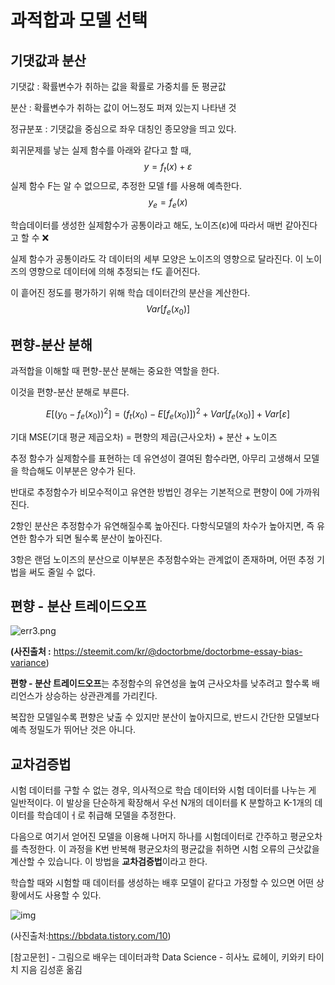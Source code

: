 # 과적합과 모델 선택



## 기댓값과 분산



기댓값 : 확률변수가 취하는 값을 확률로 가중치를 둔 평균값

분산 : 확률변수가 취하는 값이 어느정도 퍼져 있는지 나타낸 것

정규분포 : 기댓값을 중심으로 좌우 대칭인 종모양을 띄고 있다.



회귀문제를 낳는 실제 함수를 아래와 같다고 할 때,
$$
y=f_t(x)+ε
$$
실제 함수 F는 알 수 없으므로, 추정한 모델 f를 사용해 예측한다.
$$
y_e=f_e(x)
$$


학습데이터를 생성한 실제함수가 공통이라고 해도, 노이즈(ε)에 따라서 매번 같아진다고 할 수 ❌



실제 함수가 공통이라도 각 데이터의 세부 모양은 노이즈의 영향으로 달라진다. 이 노이즈의 영향으로 데이터에 의해 추정되는 f도 흩어진다.

이 흩어진 정도를 평가하기 위해 학습 데이터간의 분산을 계산한다.
$$
Var[f_e(x_0) ]
$$


## 편향-분산 분해

과적합을 이해할 때 편향-분산 분해는 중요한 역할을 한다.

이것을 편향-분산 분해로 부른다.


$$
E[(y_0-f_e(x_0))^2] = (f_t(x_0)-E[f_e(x_0)])^2 + Var[f_e(x_0)] + Var[ε]
$$


기대 MSE(기대 평균 제곱오차)  = 편향의 제곱(근사오차) + 분산 + 노이즈

추정 함수가 실제함수를 표현하는 데 유연성이 결여된 함수라면, 아무리 고생해서 모델을 학습해도 이부분은 양수가 된다.

반대로 추정함수가 비모수적이고 유연한 방법인 경우는 기본적으로 편향이 0에 가까워진다.



2항인 분산은 추정함수가 유연해질수록 높아진다.  다항식모델의 차수가 높아지면, 즉 유연한 함수가 되면 될수록 분산이 높아진다.



3항은 랜덤 노이즈의 분산으로 이부분은 추정함수와는 관계없이 존재하며, 어떤 추정 기법을 써도 줄일 수 없다.





## 편향 - 분산 트레이드오프



![err3.png](https://steemitimages.com/DQmWkRGtwfxHB3chPEx5vxFaU3dX1W31yZxgmPiaWXrioyU/err3.png)

**(사진출처 :** https://steemit.com/kr/@doctorbme/doctorbme-essay-bias-variance)



**편향 - 분산 트레이드오프**는 추정함수의 유연성을 높여 근사오차를 낮추려고 할수록 배리언스가 상승하는 상관관계를 가리킨다.

복잡한 모델일수록 편향은 낮출 수 있지만 분산이 높아지므로, 반드시 간단한 모델보다 예측 정밀도가 뛰어난 것은 아니다.



## 교차검증법

시험 데이터를 구할 수 없는 경우,  의사적으로 학습 데이터와 시험 데이터를 나누는 게 일반적이다. 이 발상을 단순하게 확장해서 우선 N개의 데이터를 K 분할하고 K-1개의 데이터를 학습데이ㅓ로 취급해 모델을 추정한다.

다음으로 여기서 얻어진 모델을 이용해 나머지 하나를 시험데이터로 간주하고 평균오차를 측정한다. 이 과정을 K번 반복해 평균오차의 평균값을 취하면 시험 오류의 근삿값을 계산할 수 있습니다.  이 방법을 **교차검증법**이라고 한다.

학습할 때와 시험할 때 데이터를 생성하는 배후 모델이 같다고 가정할 수 있으면 어떤 상황에서도 사용할 수 있다.

![img](https://blog.kakaocdn.net/dn/bNqj2c/btqZqpGBQcc/QqkKbQkuTfXrctdlUTpxl0/img.png)

(사진출처:https://bbdata.tistory.com/10)





[참고문헌] - 그림으로 배우는 데이터과학 Data Science - 히사노 료헤이, 키와키 타이치 지음 김성훈 옮김